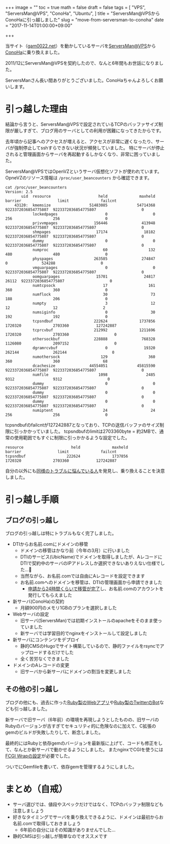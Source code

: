 +++
image = ""
toc = true
math = false
draft = false
tags = [
"VPS",
"ServersMan@VPS",
"ConoHa",
"Ubuntu",
]
title = "ServersMan@VPSからConoHaに引っ越しました"
slug = "move-from-serversman-to-conoha"
date = "2017-11-14T01:00:00+09:00"

+++

当サイト（[gam0022.net](https://gam0022.net/)）を動かしているサーバを[ServersMan@VPS](http://dream.jp/vps/)から[ConoHa](https://www.conoha.jp/)に乗り換えました。

2011/12にServersMan@VPSを契約したので、なんと6年間もお世話になりました。

ServersManさん長い間ありがとうございました。ConoHaちゃんよろしくお願いします。

# 引っ越した理由

結論から言うと、ServersMan@VPSで設定されているTCPのバッファサイズ制限が厳しすぎて、ブログ用のサーバとしての利用が困難になってきたからです。

去年頃から記事へのアクセスが増えると、アクセスが非常に遅くなったり、サーバが強制停止してsshすらできない状況が頻発していました。
特にサーバが停止されると管理画面からサーバを再起動するしかなくなり、非常に困っていました。

ServersMan@VPSではOpenVZというサーバ仮想化ソフトが使われています。
OpneVZのリソース情報は `/proc/user_beancounters` から確認できます。

<!--more-->

```
cat /proc/user_beancounters
Version: 2.5
       uid  resource                     held              maxheld              barrier                limit              failcnt
    43120:  kmemsize                 51483085             54714368  9223372036854775807  9223372036854775807                    0
            lockedpages                     0                    0                  256                  256                    0
            privvmpages                156446               413948  9223372036854775807  9223372036854775807                    0
            shmpages                    17174                18182  9223372036854775807  9223372036854775807                    0
            dummy                           0                    0  9223372036854775807  9223372036854775807                    0
            numproc                        60                  132                  480                  480                    0
            physpages                  263585               274847                    0               524288                    0
            vmguarpages                     0                    0  9223372036854775807  9223372036854775807                    0
            oomguarpages                15701                24817                26112  9223372036854775807                    0
            numtcpsock                     17                  161                  360                  360                    0
            numflock                       30                   73                  188                  206                    0
            numpty                          3                   12                   12                   12                    2
            numsiginfo                      0                   30                  192                  192                    0
            tcpsndbuf                  222624              1737856              1720320              2703360            127242887
            tcprcvbuf                  212992              1211696              1720320              2703360                    0
            othersockbuf               228888               768328              1126080              2097152                    0
            dgramrcvbuf                     0                19320               262144               262144                    0
            numothersock                  129                  360                  360                  360                   68
            dcachesize               44554051             45815590  9223372036854775807  9223372036854775807                    0
            numfile                      1098                 2485                 9312                 9312                    0
            dummy                           0                    0  9223372036854775807  9223372036854775807                    0
            dummy                           0                    0  9223372036854775807  9223372036854775807                    0
            dummy                           0                    0  9223372036854775807  9223372036854775807                    0
            numiptent                      24                   24                  256                  256                    0
```

tcpsndbufのfailcntが127242887となっており、TCPの送信バッファのサイズ制限に引っかかっていました。
tcpsndbufのlimitは2703360byte = 約2MBで、通常の使用範囲でもすぐに制限に引っかかるような設定でした。

```
resource                     held              maxheld              barrier                limit              failcnt
tcpsndbuf                  222624              1737856              1720320              2703360            127242887
```

自分の以外にも[同様のトラブルに悩んでいる人](http://causeless.hatenablog.jp/entry/2015/06/21/205731)を発見し、乗り換えることを決意しました。

# 引っ越し手順

## ブログの引っ越し

ブログの引っ越しは特にトラブルもなく完了しました。

- DTIからお名前.comにドメインの移管
  - ドメインの移管はかなり前（今年の3月）に行いました
  - DTIのサービス(UbicName)でドメインを取得しましたが、AレコードにDTIで契約中のサーバのIPアドレスしか選択できないありえない仕様でした…💢
  - 当然ながら、お名前.comでは自由にAレコードを設定できます
  - お名前.comへのドメインを移管は、DTIの管理画面から申請できました
    - [申請から24時間くらいで移管が完了](https://twitter.com/gam0022/status/837548594320179200)し、お名前.comのアカウントを発行してもらえました
- 新サーバ(ConoHa)の契約
  - 月額900円のメモリ1GBのプランを選択しました
- Webサーバの設定
  - 旧サーバ(ServersMan)では初期インストールのapacheをそのまま使っていました
  - 新サーバでは学習目的でnginxをインストールして設定しました
- 新サーバにコンテンツをデプロイ
  - 静的CMSのHugoでサイト構築しているので、静的ファイルをrsyncでアップロードするだけでした
  - 全く苦労なくできました
- ドメインのAレコードの変更
  - 旧サーバから新サーバにドメインの割当を変更しました

## その他の引っ越し

ブログの他にも、過去に作った[Ruby製のWebアプリ](https://gam0022.net/app/tmg/)や[Ruby製のTwitterのBot](https://twitter.com/daigoroubot)なども引っ越しました。

新サーバで旧サーバ（6年前）の環境を再現しようとしたものの、旧サーバのRubyのバージョンが古すぎてセキュリティ的に危険なのに加えて、C拡張のgemのビルドが失敗したりして、断念しました。

最終的にはRubyと依存gemのバージョンを最新版に上げて、コードも修正をして、なんとか新サーバで動かせるようにしました。
またnginxでCGIを使うには[FCGI Wrapの設定](https://qiita.com/gam0022/items/d16cc83a32c5c2efdefc)が必要でした。

ついでにGemfileを書いて、依存gemを管理するようにしました。

# まとめ（自戒）

- サーバ選びでは、値段やスペックだけではなく、TCPのバッファ制限なども注意しましょう
- 好きなタイミングでサーバを乗り換えできるように、ドメインは最初からお名前.comで取得しておきましょう
  - 6年前の自分にはその知識がありませんでした...
- 静的CMSは引っ越しが簡単なのでオススメです
